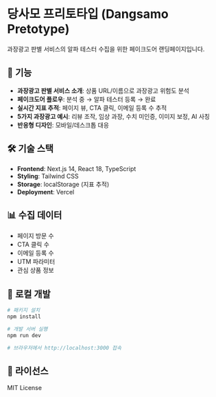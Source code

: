# 당사모 프리토타입 (Dangsamo Pretotype)

과장광고 판별 서비스의 알파 테스터 수집을 위한 페이크도어 랜딩페이지입니다.

## 🚀 기능

- **과장광고 판별 서비스 소개**: 상품 URL/이름으로 과장광고 위험도 분석
- **페이크도어 플로우**: 분석 중 → 알파 테스터 등록 → 완료
- **실시간 지표 추적**: 페이지 뷰, CTA 클릭, 이메일 등록 수 추적
- **5가지 과장광고 예시**: 리뷰 조작, 임상 과장, 수치 미인증, 이미지 보정, AI 사칭
- **반응형 디자인**: 모바일/데스크톱 대응

## 🛠️ 기술 스택

- **Frontend**: Next.js 14, React 18, TypeScript
- **Styling**: Tailwind CSS
- **Storage**: localStorage (지표 추적)
- **Deployment**: Vercel

## 📊 수집 데이터

- 페이지 방문 수
- CTA 클릭 수  
- 이메일 등록 수
- UTM 파라미터
- 관심 상품 정보

## 🔧 로컬 개발

```bash
# 패키지 설치
npm install

# 개발 서버 실행
npm run dev

# 브라우저에서 http://localhost:3000 접속
```

## 📝 라이선스

MIT License
